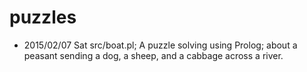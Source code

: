 puzzles
=======

* 2015/02/07 Sat src/boat.pl; A puzzle solving using Prolog; about a peasant sending a dog, a sheep, and a cabbage across a river.
